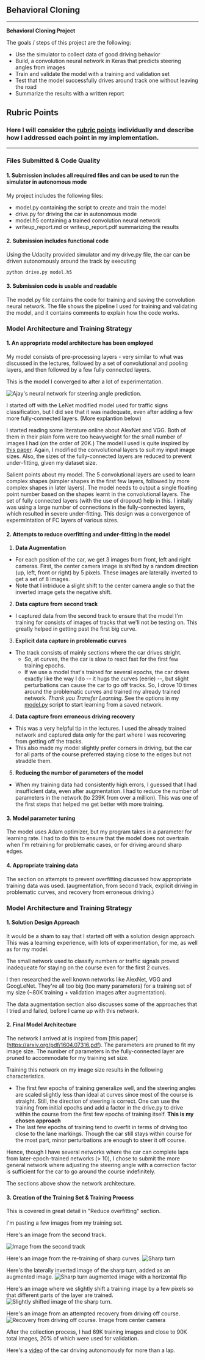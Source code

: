 ## Behavioral Cloning

---

**Behavioral Cloning Project**

The goals / steps of this project are the following:
* Use the simulator to collect data of good driving behavior
* Build, a convolution neural network in Keras that predicts steering angles from images
* Train and validate the model with a training and validation set
* Test that the model successfully drives around track one without leaving the road
* Summarize the results with a written report


[//]: # (Image References)

[nnvis]: ./examples/ajays_neural_network.png "Model Visualization"
[video]: ./video.mp4 "Video of the car driving autonomously."
[second]: ./examples/second_track.png "Image from second track"
[sharp]: ./examples/sharp_turn.png "Sharp turn"
[left_flip]: ./examples/sharp_turn_flipped.png "Left flipped image"
[shift]: ./examples/sharp_turn_shifted.png "Images with shift augmentation"
[recovery]: ./examples/recovery.png "Recovery from driving off course. Image from center camera" 


## Rubric Points
### Here I will consider the [rubric points](https://review.udacity.com/#!/rubrics/432/view) individually and describe how I addressed each point in my implementation.  

---
### Files Submitted & Code Quality

#### 1. Submission includes all required files and can be used to run the simulator in autonomous mode

My project includes the following files:
* model.py containing the script to create and train the model
* drive.py for driving the car in autonomous mode
* model.h5 containing a trained convolution neural network 
* writeup_report.md or writeup_report.pdf summarizing the results

#### 2. Submission includes functional code
Using the Udacity provided simulator and my drive.py file, the car can be driven autonomously around the track by executing 
```sh
python drive.py model.h5
```

#### 3. Submission code is usable and readable

The model.py file contains the code for training and saving the convolution neural network. The file shows the pipeline I used for training and validating the model, and it contains comments to explain how the code works.

### Model Architecture and Training Strategy

#### 1. An appropriate model architecture has been employed

My model consists of pre-processing layers - very similar to what was discussed in the lectures, followed by a set of convolutional and pooling layers, and then followed by a few fully connected layers. 

This is the model I converged to after a lot of experimentation. 

![Ajay's neural network for steering angle prediction.][nnvis]

I started off with the LeNet modified model used for traffic signs classification, but I did see that it was inadequate, even after adding a few more fully-connected layers. (More explantion below)

I started reading some literature online about AlexNet and VGG. Both of them in their plain form were too heavyweight for the small number of images I had (on the order of 20K.) The model I used is quite inspired by [this paper](https://arxiv.org/pdf/1604.07316.pdf). Again, I modified the convolutional layers to suit my input image sizes. Also, the sizes of the fully-connected layers are reduced to prevent under-fitting, given my dataset size. 

Salient points about my model. The 5 convolutional layers are used to learn complex shapes (simpler shapes in the first few layers, followed by more complex shapes in later layers). The model needs to output a single floating point number based on the shapes learnt in the convolutional layers. The set of fully connected layers (with the use of dropout) help in this. I initally was using a large number of connections in the fully-connected layers, which resulted in severe under-fitting. This design was a convergence of expermintation of FC layers of various sizes.

#### 2. Attempts to reduce overfitting and under-fitting in the model

1. __Data Augmentation__
  * For each position of the car, we get 3 images from front, left and right cameras. First, the center camera image is shifted by a random direction (up, left, front or right) by 5 pixels. These images are laterally inverted to get a set of 8 images. 
  * Note that I intriduce a slight shift to the center camera angle so that the inverted image gets the negative shift.
  
2. __Data capture from second track__
  * I captured data from the second track to ensure that the model I'm training for consists of images of tracks that we'll not be testing on. This greatly helped in getting past the first big curve. 

3. __Explicit data capture in problematic curves__
  * The track consists of mainly sections where the car drives stright. 
    * So, at curves, the the car is slow to react fast for the first few training epochs.
    * If we use a model that's trained for several epochs, the car drives exactly like the way I do -- it hugs the curves (eerie) --, but slight perturbations can cause the car to go off tracks. So, I drove 10 times around the problematic curves and trained my already trained network. _Thank you Transfer Learning_. See the options in my [model.py](model.py) script to start learning from a saved network.

4. __Data capture from erroneous driving recovery__
  
  * This was a very helpful tip in the lectures. I used the already trained network and captured data only for the part where I was recovering from getting off the tracks.
  * This also made my model slightly prefer corners in driving, but the car for all parts of the course preferred staying close to the edges but not straddle them. 

5. __Reducing the number of parameters of the model__

  * When my training data had consistently high errors, I guessed that I had insufficient data, even after augmentation. I had to reduce the number of parameters in the network (to 239K from over a million). This was one of the first steps that helped me get better with more training. 

#### 3. Model parameter tuning

The model uses Adam optimizer, but my program takes in a parameter for learning rate. I had to do this to ensure that the model does not overtrain when I'm retraining for problematic cases, or for driving around sharp edges. 

#### 4. Appropriate training data

The section on attempts to prevent overfitting discussed how appropriate training data was used. (augmentation, from second track, explicit driving in problematic curves, and recovery from erroneous driving.)

### Model Architecture and Training Strategy

#### 1. Solution Design Approach

It would be a sham to say that I started off with a solution design approach. This was a learning experience, with lots of experimentation, for me, as well as for my model.

The small network used to classify numbers or traffic signals proved inadequeate for staying on the course even for the first 2 curves. 

I then researched the well known networks like AlexNet, VGG and GoogLeNet. They're all too big (too many parameters) for a training set of my size (~80K training + validation images after augmentation). 

The data augmentation section also discusses some of the approaches that I tried and failed, before I came up with this network.


#### 2. Final Model Architecture

The network I arrived at is inspired from [this paper] (https://arxiv.org/pdf/1604.07316.pdf). The parameters are pruned to fit my image size. The number of parameters in the fully-connected layer are pruned to accommodate for my training set size.

Training this network on my image size results in the following characteristics.
* The first few epochs of training generalize well, and the steering angles are scaled slightly less than ideal at curves since most of the course is straight. Still, the direction of steering is correct. One can use the training from initial epochs and add a factor in the drive.py to drive within the course from the first few epochs of training itself. __This is my chosen approach__
* The last few epochs of training tend to overfit in terms of driving too close to the lane markings. Though the car still stays within course for the most part, minor perturbations are enough to steer it off course. 

Hence, though I have several networks where the car can complete laps from later-epoch-trained networks (> 10), I chose to submit the more general network where adjusting the steering angle with a correction factor is sufficient for the car to go around the course indefinitely.  

The sections above show the network architecture. 

#### 3. Creation of the Training Set & Training Process

This is covered in great detail in  "Reduce overfitting" section.

I'm pasting a few images from my training set.

Here's an image from the second track.

![Image from the second track][second]

Here's an image from the re-training of  sharp curves.
![Sharp turn][sharp]

Here's the laterally inverted image of the sharp turn, added as an augmented image.
![Sharp turn augmented image with a horizontal flip][left_flip]

Here's an image where we slightly shift a training image by a few pixels so that different parts of the layer are trained.
![Slightly shifted image of the sharp turn.][shift]


Here's an image from an attempted recovery from driving off course. 
![Recovery from driving off course. Image from center camera][recovery]


After the collection process, I had 69K training images and close to 90K total images, 20% of which were used for validation. 

Here's a [video](video.mp4) of the car driving autonomously for more than a lap.

